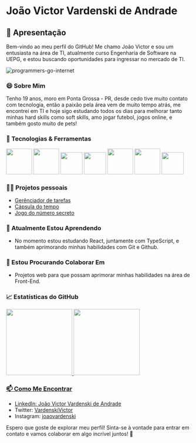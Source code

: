 # João Victor Vardenski de Andrade

## 👋 Apresentação

Bem-vindo ao meu perfil do GitHub! Me chamo João Victor e sou um entusiasta na área de TI, atualmente curso Engenharia de Software na UEPG, e estou buscando oportunidades para ingressar no mercado de TI.

![programmers-go-internet](https://github.com/joaovardenski/joaovardenski/assets/126905465/91ae63fa-e63d-4e5d-9264-66fbf4ca5c2d)

### 😄 Sobre Mim

Tenho 19 anos, moro em Ponta Grossa - PR, desde cedo tive muito contato com tecnologia, então a paixão pela área vem de muito tempo atrás, me encontrei em TI e hoje sigo estudando todos os dias para melhorar tanto minhas hard skills como soft skills, amo jogar futebol, jogos online, e também gosto muito de pets!


### 🔧 Tecnologias & Ferramentas


<img src="https://cdn.jsdelivr.net/gh/devicons/devicon@latest/icons/html5/html5-original-wordmark.svg" width="70" height="70"/> <img src="https://cdn.jsdelivr.net/gh/devicons/devicon@latest/icons/css3/css3-original-wordmark.svg" width="70" height="70"/> <img src="https://cdn.jsdelivr.net/gh/devicons/devicon@latest/icons/javascript/javascript-original.svg" width="60" height="60"/> <img src="https://cdn.jsdelivr.net/gh/devicons/devicon@latest/icons/c/c-original.svg" width="60" height="60"/> <img src="https://cdn.jsdelivr.net/gh/devicons/devicon@latest/icons/git/git-plain-wordmark.svg" width="70" height="70"/> <img src="https://cdn.jsdelivr.net/gh/devicons/devicon@latest/icons/github/github-original-wordmark.svg" width="70" height="70"/> <img src="https://cdn.jsdelivr.net/gh/devicons/devicon@latest/icons/figma/figma-original.svg" width="60" height="60"/>
          

### 👨‍💻 Projetos pessoais

- [Gerênciador de tarefas](https://gerenciador-de-tarefas-nu-two.vercel.app/)
- [Cápsula do tempo](https://joaovardenski.github.io/nlw-spacetime/)
- [Jogo do número secreto](https://jogo-numero-secreto-six-indol.vercel.app/)

### 🌱 Atualmente Estou Aprendendo

- No momento estou estudando React, juntamente com TypeScript, e também aprimorando minhas habilidades com Git e Github.

### 🤝 Estou Procurando Colaborar Em

- Projetos web para que possam aprimorar minhas habilidades na área de Front-End.

### 📈 Estatísticas do GitHub

<div>
<a href="https://github.com/joaovardenski">
<img loading="lazy" height="180em" src="https://github-readme-stats.vercel.app/api/top-langs/?username=joaovardenski&layout=compact&langs_count=7&theme=dracula"/>
<img loading="lazy" height="180em" src="https://github-readme-stats.vercel.app/api?username=joaovardenski&show_icons=true&theme=dracula&include_all_commits=true&count_private=true"/>
</div>

### 📫 Como Me Encontrar

- LinkedIn: [João Victor Vardenski de Andrade](https://www.linkedin.com/in/jo%C3%A3o-victor-vardenski-de-andrade-950290280/)
- Twitter: [VardenskiVictor](https://twitter.com/VardenskiVictor)
- Instagram: [joaovardenski](https://www.instagram.com/joaovardenski/)

Espero que goste de explorar meu perfil! Sinta-se à vontade para entrar em contato e vamos colaborar em algo incrível juntos! 🚀
